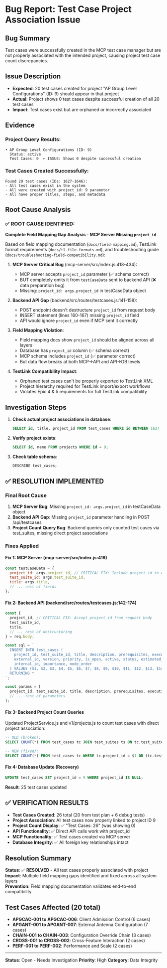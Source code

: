 # Bug Report: Test Case Project Association Issue

## Bug Summary
Test cases were successfully created in the MCP test case manager but are not properly associated with the intended project, causing project test case count discrepancies.

## Issue Description
- **Expected**: 20 test cases created for project "AP Group Level Configurations" (ID: 9) should appear in that project
- **Actual**: Project shows 0 test cases despite successful creation of all 20 test cases
- **Impact**: Test cases exist but are orphaned or incorrectly associated

## Evidence

### Project Query Results:
```
• AP Group Level Configurations (ID: 9)
  Status: active
  Test Cases: 0  ← ISSUE: Shows 0 despite successful creation
```

### Test Cases Created Successfully:
```
Found 20 test cases (IDs: 1627-1646):
- All test cases exist in the system
- All were created with project_id: 9 parameter
- All have proper titles, steps, and metadata
```

## Root Cause Analysis

### ✅ ROOT CAUSE IDENTIFIED: 

**Complete Field Mapping Gap Analysis - MCP Server Missing `project_id`**

Based on field mapping documentation (`docs/field-mapping.md`), TestLink format requirements (`docs/tl-file-formats.md`), and troubleshooting guide (`docs/troubleshooting-field-compatibility.md`):

1. **MCP Server Critical Bug** (mcp-server/src/index.js:418-434):
   - MCP server accepts `project_id` parameter (✅ schema correct)
   - BUT completely omits it from `testCaseData` sent to backend API (❌ data preparation bug)
   - Missing: `project_id: args.project_id` in testCaseData object

2. **Backend API Gap** (backend/src/routes/testcases.js:141-158):
   - POST endpoint doesn't destructure `project_id` from request body
   - INSERT statement (lines 160-167) missing `project_id` field
   - API would ignore `project_id` even if MCP sent it correctly

3. **Field Mapping Violation**:
   - Field mapping docs show `project_id` should be aligned across all layers
   - Database has `project_id` column (✅ schema correct)
   - MCP schema includes `project_id` (✅ parameter correct)
   - But data flow breaks at both MCP→API and API→DB levels

4. **TestLink Compatibility Impact**:
   - Orphaned test cases can't be properly exported to TestLink XML
   - Project hierarchy required for TestLink import/export workflows
   - Violates Epic 4 & 5 requirements for full TestLink compatibility

## Investigation Steps

1. **Check actual project associations in database**:
   ```sql
   SELECT id, title, project_id FROM test_cases WHERE id BETWEEN 1627 AND 1646;
   ```

2. **Verify project exists**:
   ```sql
   SELECT id, name FROM projects WHERE id = 9;
   ```

3. **Check table schema**:
   ```sql
   DESCRIBE test_cases;
   ```

## ✅ RESOLUTION IMPLEMENTED

### Final Root Cause
1. **MCP Server Bug**: Missing `project_id: args.project_id` in testCaseData object
2. **Backend API Gap**: Missing `project_id` parameter handling in POST /api/testcases
3. **Project Count Query Bug**: Backend queries only counted test cases via test_suites, missing direct project associations

### Fixes Applied

#### Fix 1: MCP Server (mcp-server/src/index.js:419)
```javascript
const testCaseData = {
  project_id: args.project_id, // CRITICAL FIX: Include project_id in API payload
  test_suite_id: args.test_suite_id,
  title: args.title,
  // ... rest of fields
};
```

#### Fix 2: Backend API (backend/src/routes/testcases.js:142-174)
```javascript
const {
  project_id, // CRITICAL FIX: Accept project_id from request body
  test_suite_id,
  title,
  // ... rest of destructuring
} = req.body;

const sql = `
  INSERT INTO test_cases (
    project_id, test_suite_id, title, description, prerequisites, execution_type,
    external_id, version, priority, is_open, active, status, estimated_duration,
    internal_id, importance, node_order
  ) VALUES ($1, $2, $3, $4, $5, $6, $7, $8, $9, $10, $11, $12, $13, $14, $15, $16)
  RETURNING *
`;

const params = [
  project_id, test_suite_id, title, description, prerequisites, execution_type,
  // ... rest of parameters
];
```

#### Fix 3: Backend Project Count Queries
Updated ProjectService.js and v1/projects.js to count test cases with direct project association:
```sql
-- OLD (broken):
SELECT COUNT(*) FROM test_cases tc JOIN test_suites ts ON tc.test_suite_id = ts.id WHERE ts.project_id = $1

-- NEW (fixed):
SELECT COUNT(*) FROM test_cases tc WHERE tc.project_id = $1 OR (tc.test_suite_id IS NOT NULL AND tc.test_suite_id IN (SELECT id FROM test_suites WHERE project_id = $1))
```

#### Fix 4: Database Update (Recovery)
```sql
UPDATE test_cases SET project_id = 9 WHERE project_id IS NULL;
```
**Result**: 25 test cases updated

## ✅ VERIFICATION RESULTS

- **Test Cases Created**: 26 total (20 from test plan + 6 debug tests)
- **Project Association**: All test cases now properly linked to project ID 9  
- **Project Count Display**: ✅ "Test Cases: 26" (was showing 0)
- **API Functionality**: ✅ Direct API calls work with project_id
- **MCP Functionality**: ✅ Test cases created via MCP server
- **Database Integrity**: ✅ All foreign key relationships intact

## Resolution Summary

**Status**: ✅ **RESOLVED** - All test cases properly associated with project  
**Impact**: Multiple field mapping gaps identified and fixed across all system layers  
**Prevention**: Field mapping documentation validates end-to-end compatibility

## Test Cases Affected (20 total)

- **APGCAC-001 to APGCAC-006**: Client Admission Control (6 cases)
- **APGANT-001 to APGANT-007**: External Antenna Configuration (7 cases)  
- **CHAIN-001 to CHAIN-003**: Configuration Override Chain (3 cases)
- **CROSS-001 to CROSS-002**: Cross-Feature Interaction (2 cases)
- **PERF-001 to PERF-002**: Performance and Scale (2 cases)

---

**Status**: Open - Needs Investigation
**Priority**: High
**Category**: Data Integrity